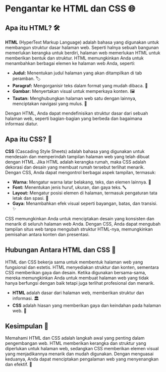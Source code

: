 # Pengantar ke HTML dan CSS 🌐

## Apa itu HTML? 🛠️

**HTML** (HyperText Markup Language) adalah bahasa yang digunakan untuk membangun struktur dasar halaman web. Seperti halnya sebuah bangunan memerlukan kerangka untuk berdiri, halaman web memerlukan HTML untuk memberikan bentuk dan struktur. HTML memungkinkan Anda untuk menambahkan berbagai elemen ke halaman web Anda, seperti:

- **Judul:** Menentukan judul halaman yang akan ditampilkan di tab peramban. 🏷️
- **Paragraf:** Mengorganisir teks dalam format yang mudah dibaca. 📜
- **Gambar:** Menyertakan visual untuk memperkaya konten. 🖼️
- **Tautan:** Menghubungkan halaman web satu dengan lainnya, menciptakan navigasi yang mulus. 🔗

Dengan HTML, Anda dapat mendefinisikan struktur dasar dari sebuah halaman web, seperti bagian-bagian yang berbeda dan bagaimana informasi diatur.

## Apa itu CSS? 🎨

**CSS** (Cascading Style Sheets) adalah bahasa yang digunakan untuk mendesain dan memperindah tampilan halaman web yang telah dibuat dengan HTML. Jika HTML adalah kerangka rumah, maka CSS adalah dekorasi dan desain yang membuat rumah tersebut terlihat menarik. Dengan CSS, Anda dapat mengontrol berbagai aspek tampilan, termasuk:

- **Warna:** Mengatur warna latar belakang, teks, dan elemen lainnya. 🌈
- **Font:** Menentukan jenis huruf, ukuran, dan gaya teks. 🔤
- **Layout:** Mengatur posisi elemen di halaman, termasuk pengaturan tata letak dan spasi. 📐
- **Gaya:** Menambahkan efek visual seperti bayangan, batas, dan transisi. ✨

CSS memungkinkan Anda untuk menciptakan desain yang konsisten dan menarik di seluruh halaman web Anda. Dengan CSS, Anda dapat mengubah tampilan situs web tanpa mengubah struktur HTML-nya, memungkinkan pemisahan antara konten dan presentasi.

## Hubungan Antara HTML dan CSS 🤝

HTML dan CSS bekerja sama untuk membentuk halaman web yang fungsional dan estetis. HTML menyediakan struktur dan konten, sementara CSS memberikan gaya dan desain. Ketika digunakan bersama-sama, mereka memungkinkan Anda untuk membuat halaman web yang tidak hanya berfungsi dengan baik tetapi juga terlihat profesional dan menarik.

- **HTML** adalah dasar dari halaman web, memberikan struktur dan informasi. 🏛️
- **CSS** adalah hiasan yang memberikan gaya dan keindahan pada halaman web. 💅

## Kesimpulan 🎯

Memahami HTML dan CSS adalah langkah awal yang penting dalam pengembangan web. HTML memberikan kerangka dan struktur yang diperlukan untuk halaman web, sedangkan CSS memberikan elemen visual yang menjadikannya menarik dan mudah digunakan. Dengan menguasai keduanya, Anda dapat menciptakan pengalaman web yang menyenangkan dan efektif. 🚀

